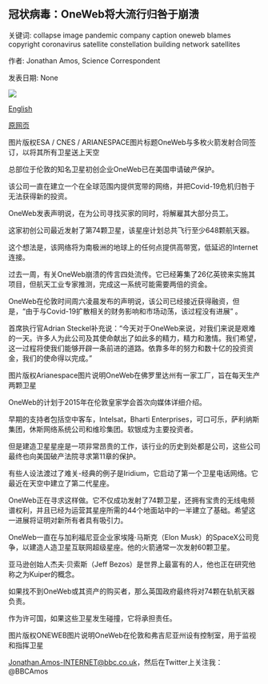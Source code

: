 ## 冠状病毒：OneWeb将大流行归咎于崩溃

关键词: collapse image pandemic company caption oneweb blames copyright coronavirus satellite constellation building network satellites

作者: Jonathan Amos, Science Correspondent

发表日期: None

![](https://ichef.bbci.co.uk/news/1024/branded_news/237B/production/_105838090_bfd5c8eb-3043-48f9-b886-af173830e2c4.jpg)

[English](Coronavirus%3A%20OneWeb%20blames%20pandemic%20for%20collapse.md)

[原网页](https://www.bbc.com/news/science-environment-52070949)

图片版权ESA / CNES / ARIANESPACE图片标题OneWeb与多枚火箭发射合同签订，以将其所有卫星送上天空

总部位于伦敦的知名卫星初创企业OneWeb已在美国申请破产保护。

该公司一直在建立一个在全球范围内提供宽带的网络，并把Covid-19危机归咎于无法获得新的投资。

OneWeb发表声明说，在为公司寻找买家的同时，将解雇其大部分员工。

这家初创公司最近发射了第74颗卫星，该星座计划总共飞行至少648颗航天器。

这个想法是，该网络将为南极洲的地球上的任何点提供高带宽，低延迟的Internet连接。

过去一周，有关OneWeb崩溃的传言四处流传。它已经筹集了26亿英镑来实施其项目，但航天工业专家推测，完成这一系统可能需要两倍的资金。

OneWeb在伦敦时间周六凌晨发布的声明说，该公司已经接近获得融资，但是，“由于与Covid-19扩散相关的财务影响和市场动荡，该过程没有进展” 。

首席执行官Adrian Steckel补充说：“今天对于OneWeb来说，对我们来说是艰难的一天。许多人为此公司及其使命献出了如此多的精力，精力和激情。我们希望，这一过程将使我们能够开辟一条前进的道路。依靠多年的努力和数十亿的投资资金，我们的使命得以完成。”

图片版权Arianespace图片说明OneWeb在佛罗里达州有一家工厂，旨在每天生产两颗卫星

OneWeb的计划于2015年在伦敦皇家学会首次向媒体详细介绍。

早期的支持者包括空中客车，Intelsat，Bharti Enterprises，可口可乐，萨利纳斯集团，休斯网络系统公司和维珍集团。软银成为主要投资者。

但是建造卫星星座是一项非常昂贵的工作，该行业的历史到处都是公司，这些公司最终也向美国破产法院寻求第11章的保护。

有些人设法渡过了难关-经典的例子是Iridium，它启动了第一个卫星电话网络。它最近在天空中建立了第二代星座。

OneWeb正在寻求这样做。它不仅成功发射了74颗卫星，还拥有宝贵的无线电频谱权利，并且已经为运营其星座所需的44个地面站中的一半建立了基础。希望这一进展将证明对新所有者具有吸引力。

OneWeb一直在与加利福尼亚企业家埃隆·马斯克（Elon Musk）的SpaceX公司竞争，以建造人造卫星互联网超级星座。他的火箭通常一次发射60颗卫星。

亚马逊创始人杰夫·贝索斯（Jeff Bezos）是世界上最富有的人，他也正在研究他称之为Kuiper的概念。

如果找不到OneWeb或其资产的购买者，那么英国政府最终将对74颗在轨航天器负责。

作为许可国，如果这些卫星发生碰撞，它将承担责任。

图片版权ONEWEB图片说明OneWeb在伦敦和弗吉尼亚州设有控制室，用于监视和指挥卫星

Jonathan.Amos-INTERNET@bbc.co.uk，然后在Twitter上关注我：@BBCAmos